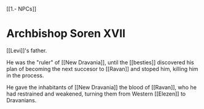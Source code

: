[[1.- NPCs]]
# Archbishop Soren XVII
[[Levi]]'s father.

He was the "ruler" of [[New Dravania]], until the [[besties]] discovered his plan of becoming the next succesor to [[Ravan]] and stoped him, killing him in the process.

He gave the inhabitants of [[New Dravania]] the blood of [[Ravan]], who he had restrained and weakened, turning them from Western [[Elezen]] to Dravanians.